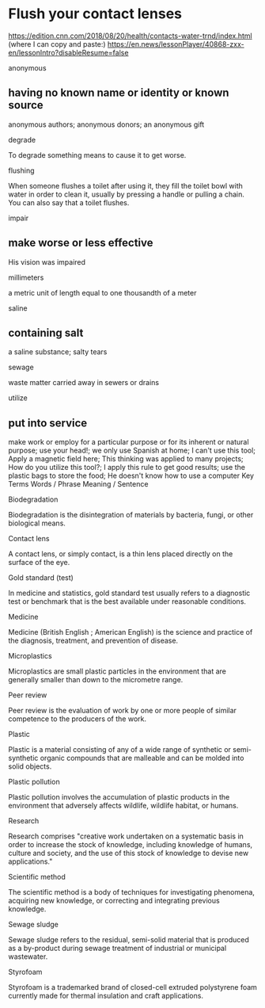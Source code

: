 # Flush your contact lenses
https://edition.cnn.com/2018/08/20/health/contacts-water-trnd/index.html (where I can copy and paste:)
https://en.news/lessonPlayer/40868-zxx-en/lessonIntro?disableResume=false

anonymous


having no known name or identity or known source
-

anonymous authors; anonymous donors; an anonymous gift

degrade


To degrade something means to cause it to get worse.

flushing


When someone flushes a toilet after using it, they fill the toilet bowl with water in order to clean it, usually by pressing a handle or pulling a chain. You can also say that a toilet flushes.

impair


make worse or less effective
-

His vision was impaired

millimeters


a metric unit of length equal to one thousandth of a meter

saline


containing salt
-

a saline substance; salty tears

sewage


waste matter carried away in sewers or drains

utilize


put into service
-

make work or employ for a particular purpose or for its inherent or natural purpose; use your head!; we only use Spanish at home; I can't use this tool; Apply a magnetic field here; This thinking was applied to many projects; How do you utilize this tool?; I apply this rule to get good results; use the plastic bags to store the food; He doesn't know how to use a computer
Key Terms
Words / Phrase 	Meaning / Sentence

Biodegradation


Biodegradation is the disintegration of materials by bacteria, fungi, or other biological means.

Contact lens


A contact lens, or simply contact, is a thin lens placed directly on the surface of the eye.

Gold standard (test)


In medicine and statistics, gold standard test usually refers to a diagnostic test or benchmark that is the best available under reasonable conditions.

Medicine


Medicine (British English ; American English) is the science and practice of the diagnosis, treatment, and prevention of disease.

Microplastics


Microplastics are small plastic particles in the environment that are generally smaller than down to the micrometre range.

Peer review


Peer review is the evaluation of work by one or more people of similar competence to the producers of the work.

Plastic


Plastic is a material consisting of any of a wide range of synthetic or semi-synthetic organic compounds that are malleable and can be molded into solid objects.

Plastic pollution


Plastic pollution involves the accumulation of plastic products in the environment that adversely affects wildlife, wildlife habitat, or humans.

Research


Research comprises "creative work undertaken on a systematic basis in order to increase the stock of knowledge, including knowledge of humans, culture and society, and the use of this stock of knowledge to devise new applications."

Scientific method


The scientific method is a body of techniques for investigating phenomena, acquiring new knowledge, or correcting and integrating previous knowledge.

Sewage sludge


Sewage sludge refers to the residual, semi-solid material that is produced as a by-product during sewage treatment of industrial or municipal wastewater.

Styrofoam


Styrofoam is a trademarked brand of closed-cell extruded polystyrene foam currently made for thermal insulation and craft applications.
